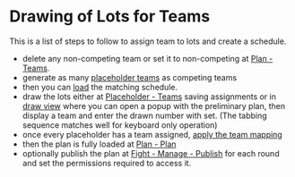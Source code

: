 # Drawing of Lots for Teams

This is a list of steps to follow to assign team to lots and create a schedule.

* delete any non-competing team or set it to non-competing at [Plan - Teams](https://cc.iypt.org/plan/teams).
* generate as many [placeholder teams](https://cc.iypt.org/plan/placeholder/teams) as competing teams
* then you can [load](https://cc.iypt.org/plan/placeholder/plan) the matching schedule. 
* draw the lots either at [Placeholder - Teams]( https://cc.iypt.org/plan/placeholder/teams) saving assignments or in [draw view](https://cc.iypt.org/plan/placeholder/control) where you can open a popup with the preliminary plan, then display a team and enter the drawn number with set. (The tabbing sequence matches well for keyboard only operation)
* once every placeholder has a team assigned, [apply the team mapping](https://cc.iypt.org/plan/placeholder/plan)
* then the plan is fully loaded at [Plan - Plan](https://cc.iypt.org/plan/)
* optionally publish the plan at [Fight - Manage - Publish](https://cc.iypt.org/fight/publish/) for each round and set the permissions required to access it.